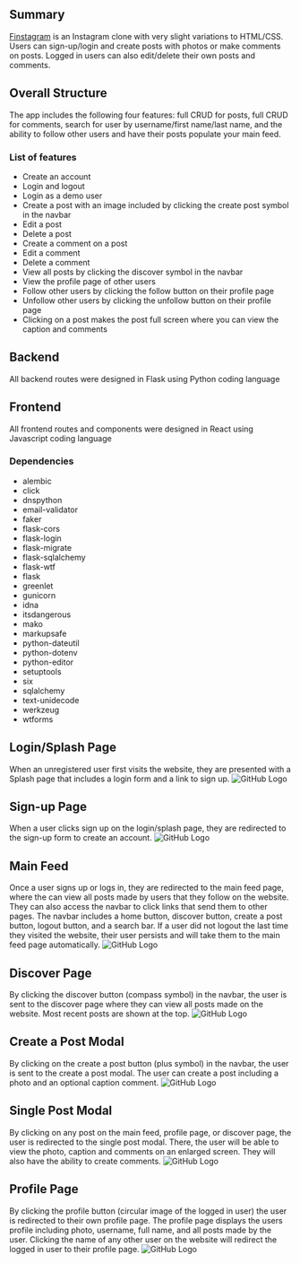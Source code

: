 ## Summary
[Finstagram](https://finstagram-social.herokuapp.com/) is an Instagram clone with very slight variations to HTML/CSS.  Users can sign-up/login and create posts with photos or make comments on posts.  Logged in users can also edit/delete their own posts and comments.

## Overall Structure
The app includes the following four features: full CRUD for posts, full CRUD for comments, search for user by username/first name/last name, and the ability to follow other users and have their posts populate your main feed.
### List of features
* Create an account
* Login and logout
* Login as a demo user
* Create a post with an image included by clicking the create post symbol in the navbar
* Edit a post
* Delete a post
* Create a comment on a post
* Edit a comment
* Delete a comment
* View all posts by clicking the discover symbol in the navbar
* View the profile page of other users
* Follow other users by clicking the follow button on their profile page
* Unfollow other users by clicking the unfollow button on their profile page
* Clicking on a post makes the post full screen where you can view the caption and comments

## Backend
All backend routes were designed in Flask using Python coding language
## Frontend
All frontend routes and components were designed in React using Javascript coding language

### Dependencies
* alembic
* click
* dnspython
* email-validator
* faker
* flask-cors
* flask-login
* flask-migrate
* flask-sqlalchemy
* flask-wtf
* flask
* greenlet
* gunicorn
* idna
* itsdangerous
* mako
* markupsafe
* python-dateutil
* python-dotenv
* python-editor
* setuptools
* six
* sqlalchemy
* text-unidecode
* werkzeug
* wtforms

## Login/Splash Page
When an unregistered user first visits the website, they are presented with a Splash page that includes a login form and a link to sign up.
![GitHub Logo](https://i.imgur.com/eHdW809.png)

## Sign-up Page
When a user clicks sign up on the login/splash page, they are redirected to the sign-up form to create an account.
![GitHub Logo](https://i.imgur.com/3KgqrOY.png)

## Main Feed
Once a user signs up or logs in, they are redirected to the main feed page, where the can view all posts made by users that they follow on the website.  They can also access the navbar to click links that send them to other pages.  The navbar includes a home button, discover button, create a post button, logout button, and a search bar.  If a user did not logout the last time they visited the website, their user persists and will take them to the main feed page automatically.
![GitHub Logo](https://i.imgur.com/oRPmvwU.png)

## Discover Page
By clicking the discover button (compass symbol) in the navbar, the user is sent to the discover page where they can view all posts made on the website.  Most recent posts are shown at the top.
![GitHub Logo](https://i.imgur.com/2rAy84y.png)

## Create a Post Modal
By clicking on the create a post button (plus symbol) in the navbar, the user is sent to the create a post modal.  The user can create a post including a photo and an optional caption comment.
![GitHub Logo](https://i.imgur.com/QAOWvMM.png)

## Single Post Modal
By clicking on any post on the main feed, profile page, or discover page, the user is redirected to the single post modal.  There, the user will be able to view the photo, caption and comments on an enlarged screen.  They will also have the ability to create comments.
![GitHub Logo](https://i.imgur.com/nJZaHEv.png)

## Profile Page
By clicking the profile button (circular image of the logged in user) the user is redirected to their own profile page.  The profile page displays the users profile including photo, username, full name, and all posts made by the user.  Clicking the name of any other user on the website will redirect the logged in user to their profile page.
![GitHub Logo](https://i.imgur.com/fZjvXIC.png)





